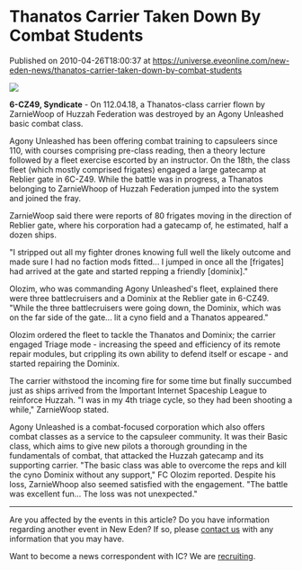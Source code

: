 # Thanatos Carrier Taken Down By Combat Students
Published on 2010-04-26T18:00:37 at https://universe.eveonline.com/new-eden-news/thanatos-carrier-taken-down-by-combat-students

![](http://www.eve-ic.net/media/assets/icarticlebanner.png)  
  
 **6-CZ49, Syndicate** \- On 112.04.18, a Thanatos-class carrier flown by ZarnieWoop of Huzzah Federation was destroyed by an Agony Unleashed basic combat class.   
  
Agony Unleashed has been offering combat training to capsuleers since 110, with courses comprising pre-class reading, then a theory lecture followed by a fleet exercise escorted by an instructor. On the 18th, the class fleet (which mostly comprised frigates) engaged a large gatecamp at Reblier gate in 6C-Z49. While the battle was in progress, a Thanatos belonging to ZarnieWhoop of Huzzah Federation jumped into the system and joined the fray.   
  
ZarnieWoop said there were reports of 80 frigates moving in the direction of Reblier gate, where his corporation had a gatecamp of, he estimated, half a dozen ships.   
  
"I stripped out all my fighter drones knowing full well the likely outcome and made sure I had no faction mods fitted... I jumped in once all the [frigates] had arrived at the gate and started repping a friendly [dominix]."   
  
Olozim, who was commanding Agony Unleashed's fleet, explained there were three battlecruisers and a Dominix at the Reblier gate in 6-CZ49. "While the three battlecruisers were going down, the Dominix, which was on the far side of the gate... lit a cyno field and a Thanatos appeared."   
  
Olozim ordered the fleet to tackle the Thanatos and Dominix; the carrier engaged Triage mode - increasing the speed and efficiency of its remote repair modules, but crippling its own ability to defend itself or escape - and started repairing the Dominix.   
  
The carrier withstood the incoming fire for some time but finally succumbed just as ships arrived from the Important Internet Spaceship League to reinforce Huzzah. "I was in my 4th triage cycle, so they had been shooting a while," ZarnieWoop stated.   
  
Agony Unleashed is a combat-focused corporation which also offers combat classes as a service to the capsuleer community. It was their Basic class, which aims to give new pilots a thorough grounding in the fundamentals of combat, that attacked the Huzzah gatecamp and its supporting carrier. "The basic class was able to overcome the reps and kill the cyno Dominix without any support," FC Olozim reported. Despite his loss, ZarnieWhoop also seemed satisfied with the engagement. "The battle was excellent fun... The loss was not unexpected."

* * *

Are you affected by the events in this article? Do you have information regarding another event in New Eden? If so, please [contact us](http://www.eveonline.com/news.asp?a=submitrp) with any information that you may have.  
  
Want to become a news correspondent with IC? We are [recruiting](http://www.eveonline.com/isd.asp).
